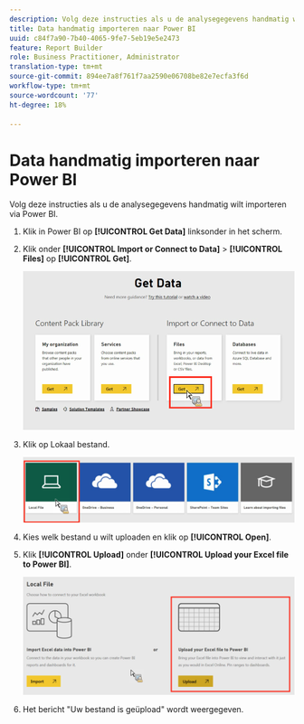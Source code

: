 ```yaml
---
description: Volg deze instructies als u de analysegegevens handmatig wilt importeren via Power BI.
title: Data handmatig importeren naar Power BI
uuid: c84f7a90-7b40-4065-9fe7-5eb19e5e2473
feature: Report Builder
role: Business Practitioner, Administrator
translation-type: tm+mt
source-git-commit: 894ee7a8f761f7aa2590e06708be82e7ecfa3f6d
workflow-type: tm+mt
source-wordcount: '77'
ht-degree: 18%

---
```



# Data handmatig importeren naar Power BI

Volg deze instructies als u de analysegegevens handmatig wilt importeren via Power BI.

1. Klik in Power BI op **[!UICONTROL Get Data]** linksonder in het scherm.
1. Klik onder **[!UICONTROL Import or Connect to Data]** > **[!UICONTROL Files]** op **[!UICONTROL Get]**.

   ![](assets/get-data.png)

1. Klik op Lokaal bestand.

   ![](assets/local-file.png)

1. Kies welk bestand u wilt uploaden en klik op **[!UICONTROL Open]**.
1. Klik **[!UICONTROL Upload]** onder **[!UICONTROL Upload your Excel file to Power BI]**.

   ![](assets/upload-excel-file.png)

1. Het bericht &quot;Uw bestand is geüpload&quot; wordt weergegeven.

